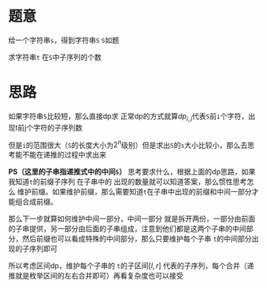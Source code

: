 # 题意
给一个字符串`s`，得到字符串`S`
`S`如题

求字符串`t` 在`S`中子序列的个数

# 思路
如果字符串`S`比较短，那么直接dp求
正常dp的方式就算$dp_{i,j}$代表`S`前`i`个字符，出现t前j个字符的子序列数

但是`i`的范围很大（`S`的长度大小为$2^n$级别）但是求出`S`的`s`大小比较小，那么去思考能不能在递推的过程中求出来

**PS（这里的子串指递推式中的中间`S`）**
思考要求什么，根据上面的dp思路，如果我知道`t`的前缀子序列 在子串中的 出现的数量就可以知道答案，那么惯性思考怎么 维护前缀。如果维护前缀，那么需要知道`t`在子串中出现的前缀和中间一部分才能组合成前缀。

那么下一步就算如何维护中间一部分，中间一部分 就是拆开两份，一部分由前面的子串提供，另一部分由后面的子串组成，注意到他们都是这两个子串的中间部分，然后前缀也可以看成特殊的中间部分，那么只要维护每个子串 `t`的中间部分出现的子序列即可

所以考虑区间dp，维护每个子串的 `t`的子区间$[l, r]$ 代表的子序列，每个合并（递推就是枚举区间的左右合并即可）再看复杂度也可以接受 